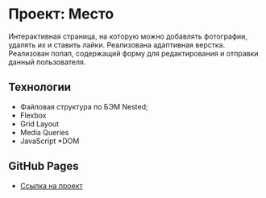 # Проект: Место
Интерактивная страница, на которую можно добавлять фотографии, удалять их и ставить лайки.
Реализована адаптивная верстка.
Реализован попап, содержащий форму для редактирования и отправки данный пользователя.
## Технологии
* Файловая структура по БЭМ Nested;
* Flexbox
* Grid Layout
* Media Queries
* JavaScript
*DOM

##  GitHub Pages
* [Ссылка на проект](https://sushaivanova.github.io/russian-travel/)